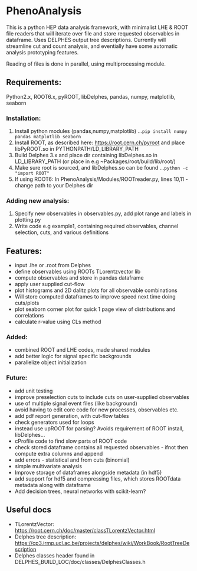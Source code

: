 # PhenoAnalysis
This is a python HEP data analysis framework, with minimalist LHE & ROOT file readers that will iterate over file and store requested observables
in dataframe. Uses DELPHES output tree descriptions. Currently will streamline cut and count analysis, and eventially have some automatic analysis prototyping features.

Reading of files is done in parallel, using multiprocessing module.

## Requirements:
Python2.x, ROOT6.x, pyROOT, libDelphes, pandas, numpy, matplotlib, seaborn

### Installation:
1. Install python modules (pandas,numpy,matplotlib)
...```pip install numpy pandas matplotlib seaborn```
2. Install ROOT, as described here: https://root.cern.ch/pyroot and place libPyROOT.so in PYTHONPATH/LD_LIBRARY_PATH
3. Build Delphes 3.x and place dir containing libDelphes.so in LD_LIBRARY_PATH (or place in e.g ~Packages/root/build/lib/root/)
4. Make sure root is sourced, and libDelphes.so can be found
...```python -c "import ROOT"```
5. If using ROOT6: In PhenoAnalysis/Modules/ROOTreader.py, lines 10,11 - change path to your Delphes dir

### Adding new analysis:
1. Specify new observables in observables.py, add plot range and labels in plotting.py
2. Write code e.g example1, containing required observables, channel selection, cuts, and various definitions 


## Features:
* input .lhe or .root from Delphes
* define observables using ROOTs TLorentzvector lib
* compute observables and store in pandas dataframe
* apply user supplied cut-flow
* plot histograms and 2D dalitz plots for all observable combinations
* Will store computed dataframes to improve speed next time doing cuts/plots
* plot seaborn corner plot for quick 1 page view of distributions and correlations
* calculate r-value using CLs method

### Added:
* combined ROOT and LHE codes, made shared modules
* add better logic for signal specific backgrounds
* parallelize object initialization

### Future:
* add unit testing
* improve preselection cuts to include cuts on user-supplied observables
* use of multiple signal event files (like background)
* avoid having to edit core code for new processes, observables etc.
* add pdf report generation, with cut-flow tables
* check generators used for loops
* instead use upROOT for parsing? Avoids requirement of ROOT install, libDelphes...
* cProfile code to find slow parts of ROOT code
* check stored dataframe contains all requested observables - ifnot then compute extra columns and append
* add errors - statistical and from cuts (binomial)
* simple multivariate analysis
* Improve storage of dataframes alongside metadata (in hdf5)
* add support for hdf5 and compressing files, which stores ROOTdata metadata along with dataframe
* Add decision trees, neural networks with scikit-learn?

## Useful docs
* TLorentzVector: https://root.cern.ch/doc/master/classTLorentzVector.html
* Delphes tree description: https://cp3.irmp.ucl.ac.be/projects/delphes/wiki/WorkBook/RootTreeDescription
* Delphes classes header found in DELPHES_BUILD_LOC/doc/classes/DelphesClasses.h

